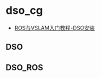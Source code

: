 # dso_cg

* [ROS与VSLAM入门教程-DSO安装](https://www.ncnynl.com/archives/201806/2467.html)


## DSO

## DSO_ROS
